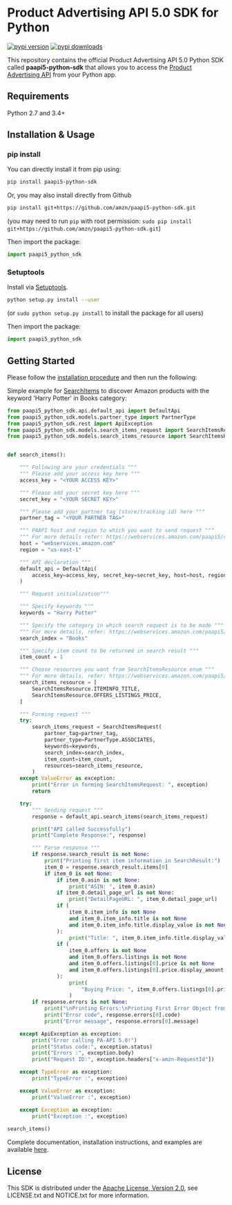 # Product Advertising API 5.0 SDK for Python


[![pypi version](http://img.shields.io/pypi/v/paapi5-python-sdk.svg?style=flat)](https://pypi.python.org/pypi/paapi5-python-sdk/)
[![pypi downloads](https://img.shields.io/pypi/dm/paapi5-python-sdk.svg.svg?style=flat)](https://pypi.python.org/pypi/paapi5-python-sdk/)


This repository contains the official Product Advertising API 5.0 Python SDK called **paapi5-python-sdk** that allows you to access the [Product Advertising API](https://webservices.amazon.com/paapi5/documentation/index.html) from your Python app.

## Requirements

Python 2.7 and 3.4+

## Installation & Usage

### pip install

You can directly install it from pip using:

```sh
pip install paapi5-python-sdk
```

Or, you may also install directly from Github

```sh
pip install git+https://github.com/amzn/paapi5-python-sdk.git
```
(you may need to run `pip` with root permission: `sudo pip install git+https://github.com/amzn/paapi5-python-sdk.git`)

Then import the package:
```python
import paapi5_python_sdk 
```

### Setuptools

Install via [Setuptools](http://pypi.python.org/pypi/setuptools).

```sh
python setup.py install --user
```
(or `sudo python setup.py install` to install the package for all users)

Then import the package:
```python
import paapi5_python_sdk
```

## Getting Started

Please follow the [installation procedure](#installation--usage) and then run the following:

Simple example for [SearchItems](https://webservices.amazon.com/paapi5/documentation/search-items.html) to discover Amazon products with the keyword 'Harry Potter' in Books category:

```python
from paapi5_python_sdk.api.default_api import DefaultApi
from paapi5_python_sdk.models.partner_type import PartnerType
from paapi5_python_sdk.rest import ApiException
from paapi5_python_sdk.models.search_items_request import SearchItemsRequest
from paapi5_python_sdk.models.search_items_resource import SearchItemsResource


def search_items():

    """ Following are your credentials """
    """ Please add your access key here """
    access_key = "<YOUR ACCESS KEY>"

    """ Please add your secret key here """
    secret_key = "<YOUR SECRET KEY>"

    """ Please add your partner tag (store/tracking id) here """
    partner_tag = "<YOUR PARTNER TAG>"

    """ PAAPI host and region to which you want to send request """
    """ For more details refer: https://webservices.amazon.com/paapi5/documentation/common-request-parameters.html#host-and-region"""
    host = "webservices.amazon.com"
    region = "us-east-1"

    """ API declaration """
    default_api = DefaultApi(
        access_key=access_key, secret_key=secret_key, host=host, region=region
    )

    """ Request initialization"""

    """ Specify keywords """
    keywords = "Harry Potter"

    """ Specify the category in which search request is to be made """
    """ For more details, refer: https://webservices.amazon.com/paapi5/documentation/use-cases/organization-of-items-on-amazon/search-index.html """
    search_index = "Books"

    """ Specify item count to be returned in search result """
    item_count = 1

    """ Choose resources you want from SearchItemsResource enum """
    """ For more details, refer: https://webservices.amazon.com/paapi5/documentation/search-items.html#resources-parameter """
    search_items_resource = [
        SearchItemsResource.ITEMINFO_TITLE,
        SearchItemsResource.OFFERS_LISTINGS_PRICE,
    ]

    """ Forming request """
    try:
        search_items_request = SearchItemsRequest(
            partner_tag=partner_tag,
            partner_type=PartnerType.ASSOCIATES,
            keywords=keywords,
            search_index=search_index,
            item_count=item_count,
            resources=search_items_resource,
        )
    except ValueError as exception:
        print("Error in forming SearchItemsRequest: ", exception)
        return

    try:
        """ Sending request """
        response = default_api.search_items(search_items_request)

        print("API called Successfully")
        print("Complete Response:", response)

        """ Parse response """
        if response.search_result is not None:
            print("Printing first item information in SearchResult:")
            item_0 = response.search_result.items[0]
            if item_0 is not None:
                if item_0.asin is not None:
                    print("ASIN: ", item_0.asin)
                if item_0.detail_page_url is not None:
                    print("DetailPageURL: ", item_0.detail_page_url)
                if (
                    item_0.item_info is not None
                    and item_0.item_info.title is not None
                    and item_0.item_info.title.display_value is not None
                ):
                    print("Title: ", item_0.item_info.title.display_value)
                if (
                    item_0.offers is not None
                    and item_0.offers.listings is not None
                    and item_0.offers.listings[0].price is not None
                    and item_0.offers.listings[0].price.display_amount is not None
                ):
                    print(
                        "Buying Price: ", item_0.offers.listings[0].price.display_amount
                    )
        if response.errors is not None:
            print("\nPrinting Errors:\nPrinting First Error Object from list of Errors")
            print("Error code", response.errors[0].code)
            print("Error message", response.errors[0].message)

    except ApiException as exception:
        print("Error calling PA-API 5.0!")
        print("Status code:", exception.status)
        print("Errors :", exception.body)
        print("Request ID:", exception.headers["x-amzn-RequestId"])

    except TypeError as exception:
        print("TypeError :", exception)

    except ValueError as exception:
        print("ValueError :", exception)

    except Exception as exception:
        print("Exception :", exception)
 
search_items()
```

Complete documentation, installation instructions, and examples are available [here](https://webservices.amazon.com/paapi5/documentation/index.html).

## License
This SDK is distributed under the [Apache License, Version 2.0](http://www.apache.org/licenses/LICENSE-2.0), see LICENSE.txt and NOTICE.txt for more information.
